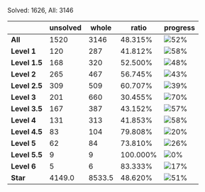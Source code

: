 Solved: 1626, All: 3146

| |unsolved|whole|ratio|progress|
|----|----|----|----|----|
|**All**| 1520 | 3146 | 48.315%| ![52%](https://progress-bar.xyz/52?title=All) |
|**Level 1**| 120 | 287 | 41.812%| ![58%](https://progress-bar.xyz/58?title=All) |
|**Level 1.5**| 168 | 320 | 52.500%| ![48%](https://progress-bar.xyz/48?title=All) |
|**Level 2**| 265 | 467 | 56.745%| ![43%](https://progress-bar.xyz/43?title=All) |
|**Level 2.5**| 309 | 509 | 60.707%| ![39%](https://progress-bar.xyz/39?title=All) |
|**Level 3**| 201 | 660 | 30.455%| ![70%](https://progress-bar.xyz/70?title=All) |
|**Level 3.5**| 167 | 387 | 43.152%| ![57%](https://progress-bar.xyz/57?title=All) |
|**Level 4**| 131 | 313 | 41.853%| ![58%](https://progress-bar.xyz/58?title=All) |
|**Level 4.5**| 83 | 104 | 79.808%| ![20%](https://progress-bar.xyz/20?title=All) |
|**Level 5**| 62 | 84 | 73.810%| ![26%](https://progress-bar.xyz/26?title=All) |
|**Level 5.5**| 9 | 9 | 100.000%| ![0%](https://progress-bar.xyz/0?title=All) |
|**Level 6**| 5 | 6 | 83.333%| ![17%](https://progress-bar.xyz/17?title=All) |
|**Star**|4149.0 | 8533.5 |48.620%| ![51%](https://progress-bar.xyz/51?title=All) |
